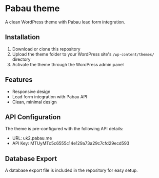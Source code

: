 # Pabau theme

A clean WordPress theme with Pabau lead form integration.

## Installation

1. Download or clone this repository
2. Upload the theme folder to your WordPress site's `/wp-content/themes/` directory
3. Activate the theme through the WordPress admin panel

## Features

- Responsive design
- Lead form integration with Pabau API
- Clean, minimal design

## API Configuration

The theme is pre-configured with the following API details:
- URL: uk2.pabau.me
- API Key: MTUyMTc5c6555c14e129a73a29c7cfd29ecd593

## Database Export

A database export file is included in the repository for easy setup.
